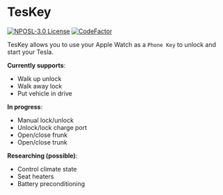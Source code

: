 
# TesKey

[![NPOSL-3.0 License](https://img.shields.io/badge/License-NPOSL%203.0-yellow.svg)](https://opensource.org/licenses/)
[![CodeFactor](https://www.codefactor.io/repository/github/acvigue/teskey/badge)](https://www.codefactor.io/repository/github/acvigue/teskey)

TesKey allows you to use your Apple Watch as a `Phone Key` to unlock and start your Tesla.

**Currently supports**:
- Walk up unlock
- Walk away lock
- Put vehicle in drive

**In progress**:
- Manual lock/unlock
- Unlock/lock charge port
- Open/close frunk
- Open/close trunk

**Researching (possible)**:
- Control climate state
- Seat heaters
- Battery preconditioning
